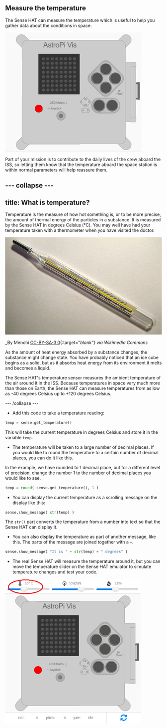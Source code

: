 ## Measure the temperature

The Sense HAT can measure the temperature which is useful to help you gather data about the conditions in space.

![Message about the temperature](images/degrees-message.gif)

Part of your mission is to contribute to the daily lives of the crew aboard the ISS, so letting them know that the temperature aboard the space station is within normal parameters will help reassure them.

--- collapse ---
---
title: What is temperature?
---
Temperature is the measure of how hot something is, or to be more precise, the amount of thermal energy of the particles in a substance. It is measured by the Sense HAT in degrees Celsius (&deg;C). You may well have had your temperature taken with a thermometer when you have visited the doctor.

![Thermometer](images/thermometer.JPG)

_By Menchi [CC-BY-SA-3.0](http://creativecommons.org/licenses/by-sa/3.0/){:target="_blank"} via Wikimedia Commons_

As the amount of heat energy absorbed by a substance changes, the substance might change state. You have probably noticed that an ice cube begins as a solid, but as it absorbs heat energy from its environment it melts and becomes a liquid.

The Sense HAT's temperature sensor measures the ambient temperature of the air around it in the ISS. Because temperatures in space vary much more than those on Earth, the Sense HAT can measure temperatures from as low as -40 degrees Celsius up to +120 degrees Celsius.

--- /collapse ---

+ Add this code to take a temperature reading:

```python
temp = sense.get_temperature()
```

This will take the current temperature in degrees Celsius and store it in the variable `temp`.

+ The temperature will be taken to a large number of decimal places. If you would like to round the temperature to a certain number of decimal places, you can do it like this.

In the example, we have rounded to 1 decimal place, but for a different level of precision, change the number 1 to the number of decimal places you would like to see.

```python
temp = round( sense.get_temperature(), 1 )
```

+ You can display the current temperature as a scrolling message on the display like this:

```python
sense.show_message( str(temp) )
```

The `str()` part converts the temperature from a number into text so that the Sense HAT can display it.

+ You can also display the temperature as part of another message, like this. The parts of the message are joined together with a `+`.

```python
sense.show_message( "It is " + str(temp) + " degrees" )
```

+ The real Sense HAT will measure the temperature around it, but you can move the temperature slider on the Sense HAT emulator to simulate temperature changes and test your code.

![Temperature slider](images/temperature-slider.png)

